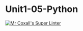 # Unit1-05-Python
[![Mr Coxall's Super Linter](https://github.com/ICS3U-Programming-VivianaH/Unit1-05-Python/workflows/Mr%20Coxall's%20Super%20Linter/badge.svg)](https://github.com/ICS3U-Programming-VivianaH/Unit1-05-Python/actions/)
